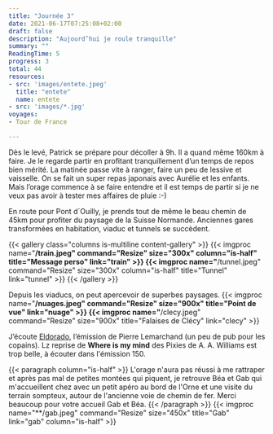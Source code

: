 ```yaml
---
title: "Journée 3"
date: 2021-06-17T07:25:08+02:00
draft: false
description: "Aujourd’hui je roule tranquille"
summary: ""
ReadingTime: 5
progress: 3
total: 44
resources:
- src: 'images/entete.jpeg'
  title: "entete"
  name: entete
- src: 'images/*.jpg'
voyages:
- Tour de France

---
```

Dès le levé, Patrick se prépare pour décoller à 9h. Il a quand même 160km à faire. Je le regarde partir en profitant tranquillement d’un temps de repos bien mérité. La matinée passe vite à ranger, faire un peu de lessive et vaisselle. On se fait un super repas japonais avec Aurélie et les enfants. 
Mais l’orage commence à se faire entendre et il est temps de partir si je ne veux pas avoir à tester mes affaires de pluie :-) 

En route pour Pont d´Ouilly, je prends tout de même le beau chemin de 45km pour profiter du paysage de la Suisse Normande.
Anciennes gares transformées en habitation, viaduc et tunnels se succèdent.

{{< gallery class="columns is-multiline content-gallery" >}}
{{< imgproc name="**/train.jpeg" command="Resize" size="300x" column="is-half" title="Message perso" link="train" >}}
{{< imgproc name="**/tunnel.jpeg" command="Resize" size="300x" column="is-half" title="Tunnel" link="tunnel" >}}
{{< /gallery >}}

Depuis les viaducs, on peut apercevoir de superbes paysages.
{{< imgproc name="**/nuages.jpeg" command="Resize" size="900x" title="Point de vue" link="nuage" >}}
{{< imgproc name="**/clecy.jpeg" command="Resize" size="900x" title="Falaises de Clécy" link="clecy" >}}


J’écoute [Eldorado](https//www.radio-eldorado.fr), l’émission de Pierre Lemarchand (un peu de pub pour les copains). Lz reprise de **Where is my mind** des Pixies de A. A. Williams est trop belle, à écouter dans l'émission 150.


<div class="columns is-multiline" >
{{< paragraph column="is-half" >}}
L'orage n'aura pas réussi à me rattraper et après pas mal de petites montées qui piquent, je retrouve Béa et Gab qui m'accueillent chez avec un petit apéro au bord de l'Orne et une visite du terrain sompteux, autour de l'ancienne voie de chemin de fer.
Merci beaucoup pour votre accueil Gab et Béa.
{{< /paragraph >}}
{{< imgproc name="**/gab.jpeg" command="Resize" size="450x" title="Gab" link="gab" column="is-half" >}}
</div>


